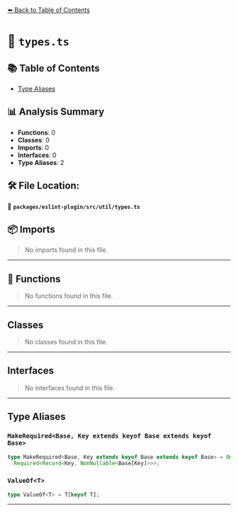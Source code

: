 [⬅️ Back to Table of Contents](../../../../index.md)

# 📄 `types.ts`

## 📚 Table of Contents

- [Type Aliases](#type-aliases)

## 📊 Analysis Summary

- **Functions**: 0
- **Classes**: 0
- **Imports**: 0
- **Interfaces**: 0
- **Type Aliases**: 2

## 🛠️ File Location:
📂 **`packages/eslint-plugin/src/util/types.ts`**

## 📦 Imports

> No imports found in this file.


---

## 🔧 Functions

> No functions found in this file.


---

## Classes

> No classes found in this file.


---

## Interfaces

> No interfaces found in this file.


---

## Type Aliases

### `MakeRequired<Base, Key extends keyof Base extends keyof Base>`

```ts
type MakeRequired<Base, Key extends keyof Base extends keyof Base> = Omit<Base, Key> &
  Required<Record<Key, NonNullable<Base[Key]>>>;
```

### `ValueOf<T>`

```ts
type ValueOf<T> = T[keyof T];
```


---